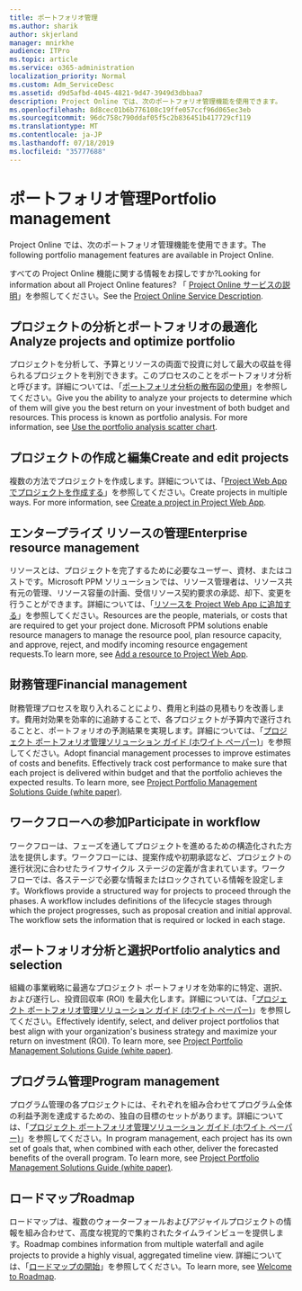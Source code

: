 ```yaml
---
title: ポートフォリオ管理
ms.author: sharik
author: skjerland
manager: mnirkhe
audience: ITPro
ms.topic: article
ms.service: o365-administration
localization_priority: Normal
ms.custom: Adm_ServiceDesc
ms.assetid: d9d5afbd-4045-4821-9d47-3949d3dbbaa7
description: Project Online では、次のポートフォリオ管理機能を使用できます。
ms.openlocfilehash: 8d8cec01b6b776108c19ffe057ccf96d065ec3eb
ms.sourcegitcommit: 96dc758c790ddaf05f5c2b836451b417729cf119
ms.translationtype: MT
ms.contentlocale: ja-JP
ms.lasthandoff: 07/18/2019
ms.locfileid: "35777688"
---
```

# <a name="portfolio-management"></a><span data-ttu-id="93d34-103">ポートフォリオ管理</span><span class="sxs-lookup"><span data-stu-id="93d34-103">Portfolio management</span></span>

<span data-ttu-id="93d34-104">Project Online では、次のポートフォリオ管理機能を使用できます。</span><span class="sxs-lookup"><span data-stu-id="93d34-104">The following portfolio management features are available in Project Online.</span></span>
  
<span data-ttu-id="93d34-105">すべての Project Online 機能に関する情報をお探しですか?</span><span class="sxs-lookup"><span data-stu-id="93d34-105">Looking for information about all Project Online features?</span></span> <span data-ttu-id="93d34-106">「 [Project Online サービスの説明](project-online-service-description.md)」を参照してください。</span><span class="sxs-lookup"><span data-stu-id="93d34-106">See the [Project Online Service Description](project-online-service-description.md).</span></span>
  
## <a name="analyze-projects-and-optimize-portfolio"></a><span data-ttu-id="93d34-107">プロジェクトの分析とポートフォリオの最適化</span><span class="sxs-lookup"><span data-stu-id="93d34-107">Analyze projects and optimize portfolio</span></span>
<span data-ttu-id="93d34-108"><a name="bkmk_AnalyzeProjects"> </a></span><span class="sxs-lookup"><span data-stu-id="93d34-108"></span></span>

<span data-ttu-id="93d34-p102">プロジェクトを分析して、予算とリソースの両面で投資に対して最大の収益を得られるプロジェクトを判別できます。このプロセスのことをポートフォリオ分析と呼びます。詳細については、「[ポートフォリオ分析の散布図の使用](http://go.microsoft.com/fwlink/?LinkID=823665&amp;clcid=0x409)」を参照してください。</span><span class="sxs-lookup"><span data-stu-id="93d34-p102">Give you the ability to analyze your projects to determine which of them will give you the best return on your investment of both budget and resources. This process is known as portfolio analysis. For more information, see [Use the portfolio analysis scatter chart](http://go.microsoft.com/fwlink/?LinkID=823665&amp;clcid=0x409).</span></span>
  
## <a name="create-and-edit-projects"></a><span data-ttu-id="93d34-112">プロジェクトの作成と編集</span><span class="sxs-lookup"><span data-stu-id="93d34-112">Create and edit projects</span></span>
<span data-ttu-id="93d34-113"><a name="bkmk_CreateAndEditProjects"> </a></span><span class="sxs-lookup"><span data-stu-id="93d34-113"></span></span>

<span data-ttu-id="93d34-p103">複数の方法でプロジェクトを作成します。詳細については、「[Project Web App でプロジェクトを作成する](http://go.microsoft.com/fwlink/?LinkID=746895&amp;clcid=0x409)」を参照してください。</span><span class="sxs-lookup"><span data-stu-id="93d34-p103">Create projects in multiple ways. For more information, see [Create a project in Project Web App](http://go.microsoft.com/fwlink/?LinkID=746895&amp;clcid=0x409).</span></span>
  
## <a name="enterprise-resource-management"></a><span data-ttu-id="93d34-116">エンタープライズ リソースの管理</span><span class="sxs-lookup"><span data-stu-id="93d34-116">Enterprise resource management</span></span>
<span data-ttu-id="93d34-117"><a name="bkmk_ResourceManagement"> </a></span><span class="sxs-lookup"><span data-stu-id="93d34-117"></span></span>

<span data-ttu-id="93d34-p104">リソースとは、プロジェクトを完了するために必要なユーザー、資材、またはコストです。Microsoft PPM ソリューションでは、リソース管理者は、リソース共有元の管理、リソース容量の計画、受信リソース契約要求の承認、却下、変更を行うことができます。詳細については、「[リソースを Project Web App に追加する](https://go.microsoft.com/fwlink/p/?LinkId=271320)」を参照してください。</span><span class="sxs-lookup"><span data-stu-id="93d34-p104">Resources are the people, materials, or costs that are required to get your project done. Microsoft PPM solutions enable resource managers to manage the resource pool, plan resource capacity, and approve, reject, and modify incoming resource engagement requests.To learn more, see [Add a resource to Project Web App](https://go.microsoft.com/fwlink/p/?LinkId=271320).</span></span>
  
## <a name="financial-management"></a><span data-ttu-id="93d34-120">財務管理</span><span class="sxs-lookup"><span data-stu-id="93d34-120">Financial management</span></span>
<span data-ttu-id="93d34-121"><a name="bkmk_FinancialManagement"> </a></span><span class="sxs-lookup"><span data-stu-id="93d34-121"></span></span>

<span data-ttu-id="93d34-p105">財務管理プロセスを取り入れることにより、費用と利益の見積もりを改善します。費用対効果を効率的に追跡することで、各プロジェクトが予算内で遂行されることと、ポートフォリオの予測結果を実現します。詳細については、「[プロジェクト ポートフォリオ管理ソリューション ガイド (ホワイト ペーパー)](https://go.microsoft.com/fwlink/p/?LinkId=402633)」を参照してください。</span><span class="sxs-lookup"><span data-stu-id="93d34-p105">Adopt financial management processes to improve estimates of costs and benefits. Effectively track cost performance to make sure that each project is delivered within budget and that the portfolio achieves the expected results. To learn more, see [Project Portfolio Management Solutions Guide (white paper)](https://go.microsoft.com/fwlink/p/?LinkId=402633).</span></span>
  
## <a name="participate-in-workflow"></a><span data-ttu-id="93d34-125">ワークフローへの参加</span><span class="sxs-lookup"><span data-stu-id="93d34-125">Participate in workflow</span></span>
<span data-ttu-id="93d34-126"><a name="bkmk_ParticipateInWorkflow"> </a></span><span class="sxs-lookup"><span data-stu-id="93d34-126"></span></span>

<span data-ttu-id="93d34-p106">ワークフローは、フェーズを通してプロジェクトを進めるための構造化された方法を提供します。ワークフローには、提案作成や初期承認など、プロジェクトの進行状況に合わせたライフサイクル ステージの定義が含まれています。ワークフローでは、各ステージで必要な情報またはロックされている情報を設定します。</span><span class="sxs-lookup"><span data-stu-id="93d34-p106">Workflows provide a structured way for projects to proceed through the phases. A workflow includes definitions of the lifecycle stages through which the project progresses, such as proposal creation and initial approval. The workflow sets the information that is required or locked in each stage.</span></span>
  
## <a name="portfolio-analytics-and-selection"></a><span data-ttu-id="93d34-130">ポートフォリオ分析と選択</span><span class="sxs-lookup"><span data-stu-id="93d34-130">Portfolio analytics and selection</span></span>
<span data-ttu-id="93d34-131"><a name="bkmk_PortfolioAnalyticsandSelection"> </a></span><span class="sxs-lookup"><span data-stu-id="93d34-131"></span></span>

<span data-ttu-id="93d34-p107">組織の事業戦略に最適なプロジェクト ポートフォリオを効率的に特定、選択、および遂行し、投資回収率 (ROI) を最大化します。詳細については、「[プロジェクト ポートフォリオ管理ソリューション ガイド (ホワイト ペーパー)](https://go.microsoft.com/fwlink/p/?LinkId=402633)」を参照してください。</span><span class="sxs-lookup"><span data-stu-id="93d34-p107">Effectively identify, select, and deliver project portfolios that best align with your organization's business strategy and maximize your return on investment (ROI). To learn more, see [Project Portfolio Management Solutions Guide (white paper)](https://go.microsoft.com/fwlink/p/?LinkId=402633).</span></span>
  
## <a name="program-management"></a><span data-ttu-id="93d34-134">プログラム管理</span><span class="sxs-lookup"><span data-stu-id="93d34-134">Program management</span></span>
<span data-ttu-id="93d34-135"><a name="bkmk_ProgramManagement"> </a></span><span class="sxs-lookup"><span data-stu-id="93d34-135"></span></span>

<span data-ttu-id="93d34-p108">プログラム管理の各プロジェクトには、それぞれを組み合わせてプログラム全体の利益予測を達成するための、独自の目標のセットがあります。詳細については、「[プロジェクト ポートフォリオ管理ソリューション ガイド (ホワイト ペーパー)](https://go.microsoft.com/fwlink/p/?LinkId=402633)」を参照してください。</span><span class="sxs-lookup"><span data-stu-id="93d34-p108">In program management, each project has its own set of goals that, when combined with each other, deliver the forecasted benefits of the overall program. To learn more, see [Project Portfolio Management Solutions Guide (white paper)](https://go.microsoft.com/fwlink/p/?LinkId=402633).</span></span>
  
## <a name="roadmap"></a><span data-ttu-id="93d34-138">ロードマップ</span><span class="sxs-lookup"><span data-stu-id="93d34-138">Roadmap</span></span>
<span data-ttu-id="93d34-139">ロードマップは、複数のウォーターフォールおよびアジャイルプロジェクトの情報を組み合わせて、高度な視覚的で集約されたタイムラインビューを提供します。</span><span class="sxs-lookup"><span data-stu-id="93d34-139">Roadmap combines information from multiple waterfall and agile projects to provide a highly visual, aggregated timeline view.</span></span> <span data-ttu-id="93d34-140">詳細については、「[ロードマップの開始](https://support.office.com/article/video-welcome-to-roadmap-57764149-51b8-468f-a50d-9ea6a4fd835a)」を参照してください。</span><span class="sxs-lookup"><span data-stu-id="93d34-140">To learn more, see [Welcome to Roadmap](https://support.office.com/article/video-welcome-to-roadmap-57764149-51b8-468f-a50d-9ea6a4fd835a).</span></span>

